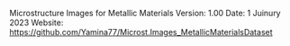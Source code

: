 Microstructure Images for Metallic Materials 
Version: 1.00
Date:    1 Juinury 2023
Website: https://github.com/Yamina77/Microst.Images_MetallicMaterialsDataset

